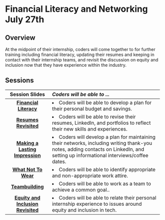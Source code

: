 # Financial Literacy and Networking July 27th

## Overview
At the midpoint of their internship, coders will come together to for further training including financial literacy, updating their resumes and keeping in contact with their internship teams, and revisit the discussion on equity and inclusion now that they have experience within the industry.

## Sessions 
|Session Slides|*Coders will be able to ...*|
|:-------:|:-------|
|[**Financial Literacy**]()|<li> Coders will be able to develop a plan for their personal budget and savings.   </li>|
|[**Resumes Revisited**]() |<li> Coders will be able to revise their resumes, LinkedIn, and portfolios to reflect their new skills and experiences. </li>|
|[**Making a Lasting Impression**]() |<li> Coders will develop a plan for maintaining their networks, including writing thank-you notes, adding contacts on LinkedIn, and setting up informational interviews/coffee dates.</li>|
|[**What Not To Wear**]() |<li>Coders will be able to identify appropriate and non-appropriate work attire.</li>|
|[**Teambuilding**]() |<li>Coders will be able to work as a team to achieve a common goal..</li>|
|[**Equity and Inclusion Revisited**]() | <li>Coders will be able to relate their personal internship experience to issues around equity and inclusion in tech.</li>|
